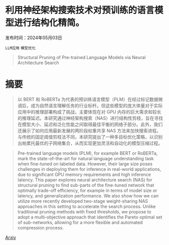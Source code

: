 # 利用神经架构搜索技术对预训练的语言模型进行结构化精简。

发布时间：2024年05月03日

`LLM应用` `模型优化`

> Structural Pruning of Pre-trained Language Models via Neural Architecture Search

# 摘要

> 以 BERT 和 RoBERTa 为代表的预训练语言模型（PLM）在经过标记数据微调后，成为自然语言理解任务的行业标杆。但这些模型的庞大体量对于实际应用中的推理部署构成了挑战，主要体现在对 GPU 内存的巨大需求和较长的推理延迟。本研究通过神经架构搜索（NAS）进行结构性剪枝，旨在寻找在模型大小、延迟和泛化性能之间取得最佳平衡的网络子部分。此外，我们还展示了如何应用最新发展的两阶段权重共享 NAS 方法来加快搜索进程。与传统的固定阈值剪枝法不同，本研究提出了一种多目标优化策略，以识别出帕累托最优的子网络集合，从而实现更加灵活和自动化的模型压缩过程。

> Pre-trained language models (PLM), for example BERT or RoBERTa, mark the state-of-the-art for natural language understanding task when fine-tuned on labeled data. However, their large size poses challenges in deploying them for inference in real-world applications, due to significant GPU memory requirements and high inference latency. This paper explores neural architecture search (NAS) for structural pruning to find sub-parts of the fine-tuned network that optimally trade-off efficiency, for example in terms of model size or latency, and generalization performance. We also show how we can utilize more recently developed two-stage weight-sharing NAS approaches in this setting to accelerate the search process. Unlike traditional pruning methods with fixed thresholds, we propose to adopt a multi-objective approach that identifies the Pareto optimal set of sub-networks, allowing for a more flexible and automated compression process.

[Arxiv](https://arxiv.org/abs/2405.02267)